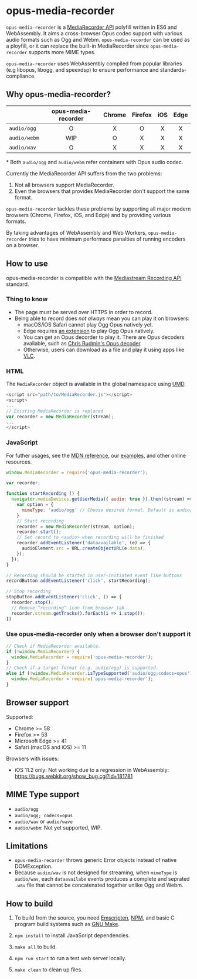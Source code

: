 # opus-media-recorder

`opus-media-recorder` is a [MediaRecorder API](https://w3c.github.io/mediacapture-record/#mediarecorder-api) polyfill written in ES6 and WebAssembly. It aims a cross-browser Opus codec support with various audio formats such as Ogg and Webm. `opus-media-recorder` can be used as a ployfill, or it can replace the built-in MediaRecorder since `opus-media-recorder` supports more MIME types.

`opus-media-recorder` uses WebAssembly compiled from popular libraries (e.g libopus, libogg, and speexdsp) to ensure performance and standards-compliance.

## Why opus-media-recorder?

|              | opus-media-recorder | Chrome | Firefox | iOS | Edge |
|--------------|:-------------------:|:------:|:-------:|:---:|:----:|
| `audio/ogg`  |          O          |    X   |    O    |  X  |   X  |
| `audio/webm` |         WIP         |    O   |    X    |  X  |   X  |
| `audio/wav`  |          O          |    X   |    X    |  X  |   X  |

\* Both `audio/ogg` and `audio/webm` refer containers with Opus audio codec.

Currently the MediaRecorder API suffers from the two problems:

1. Not all browsers support MediaRecorder.
2. Even the browsers that provides MediaRecorder don't support the same format.

`opus-media-recorder` tackles these problems by supporting all major modern browsers (Chrome, Firefox, iOS, and Edge) and by providing various formats.

By taking advantages of WebAssembly and Web Workers, `opus-media-recorder` tries to have minimum performace panalties of running encoders on a browser.

## How to use

opus-media-recorder is compatible with the [Mediastream Recording API](https://developer.mozilla.org/en-US/docs/Web/API/MediaRecorder) standard.

### Thing to know

* The page must be served over HTTPS in order to record.
* Being able to record does *not always* mean you can play it on browsers:
  * macOS/iOS Safari cannot play Ogg Opus natively yet.
  * Edge requires [an extension](https://wpdev.uservoice.com/forums/257854-microsoft-edge-developer/suggestions/6513488-ogg-vorbis-and-opus-audio-formats-support-firefox) to play Ogg Opus natively.
  * You can get an Opus decorder to play it. There are Opus decoders available, such as [Chris Rudmin's Opus decoder](https://github.com/chris-rudmin/opus-recorder).
  * Otherwise, users can download as a file and play it using apps like [VLC](https://www.videolan.org/vlc/index.html).

### HTML

The `MediaRecorder` object is available in the global namespace using [UMD](https://github.com/umdjs/umd).

```javascript
<script src="path/to/MediaRecorder.js"></script>
<script>
...
// Existing MediaRecorder is replaced
var recorder = new MediaRecorder(stream);
...
</script>
```

### JavaScript

For futher usages, see the [MDN reference](https://developer.mozilla.org/en-US/docs/Web/API/MediaRecorder), our [examples](example), and other online resources.

```javascript
window.MediaRecorder = require('opus-media-recorder');

var recorder;

function startRecording () {
  navigator.mediaDevices.getUserMedia({ audio: true }).then((stream) => {
    var option = {
      mimeType: 'audio/ogg' // Choose desired format. Default is audio/ogg
    }
    // Start recording
    recorder = new MediaRecorder(stream, option);
    recorder.start();
    // Set record to <audio> when recording will be finished
    recorder.addEventListener('dataavailable', (e) => {
      audioElement.src = URL.createObjectURL(e.data);
    });
  });
}

// Recording should be started in user-initiated event like buttons
recordButton.addEventListener('click', startRecording);

// Stop recording
stopButton.addEventListener('click', () => {
  recorder.stop();
  // Remove “recording” icon from browser tab
  recorder.stream.getTracks().forEach(i => i.stop());
})
```

### Use opus-media-recorder only when a browser don't support it

```javascript
// Check if MediaRecorder available.
if (!window.MediaRecorder) {
  window.MediaRecorder = require('opus-media-recorder');
}
// Check if a target format (e.g. audio/ogg) is supported.
else if (!window.MediaRecorder.isTypeSupported('audio/ogg;codecs=opus')) {
  window.MediaRecorder = require('opus-media-recorder');
}
```

## Browser support

Supported:

* Chrome >= 58
* Firefox >= 53
* Microsoft Edge >= 41
* Safari (macOS and iOS) >= 11

Browsers with issues:

* iOS 11.2 only: Not working due to a regression in WebAssembly: https://bugs.webkit.org/show_bug.cgi?id=181781

## MIME Type support

* `audio/ogg`
* `audio/ogg; codecs=opus`
* `audio/wav` or `audio/wave`
* `audio/webm`: Not yet supported, WIP.

## Limitations

* `opus-media-recorder` throws generic Error objects instead of native DOMException.
* Because `audio/wav` is not designed for streaming, when `mimeType` is `audio/wav`, each `dataavailabe` events produces a complete and seprated `.wav` file that cannot be concatenated togather unlike Ogg and Webm.

## How to build

1. To build from the source, you need [Emscripten](https://github.com/kripken/emscripten), [NPM](https://www.npmjs.com/), and basic C program build systems such as [GNU Make](https://www.gnu.org/software/make/).

2. `npm install` to install JavaScript dependencies.

3. `make all` to build.

4. `npm run start` to run a test web server locally.

5. `make clean` to clean up files.
